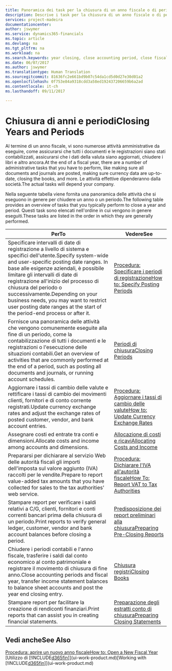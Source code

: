 ```yaml
---
title: Panoramica dei task per la chiusura di un anno fiscale o di periodi contabili | Documenti Microsoft
description: Descrive i task per la chiusura di un anno fiscale o di periodi contabili, ad esempio, per garantire che documenti e registrazioni vengano contabilizzati e per verificare i saldi di conti correnti.
services: project-madeira
documentationcenter: 
author: jswymer
ms.service: dynamics365-financials
ms.topic: article
ms.devlang: na
ms.tgt_pltfrm: na
ms.workload: na
ms.search.keywords: year closing, close accounting period, close fiscal year, bank account detailed trial balance
ms.date: 06/07/2017
ms.author: jswymer
ms.translationtype: Human Translation
ms.sourcegitcommit: 81636fc2e661bd9b07c54da1cd5d0d27e30d01a2
ms.openlocfilehash: 0f753e84a9318cdd3a58ed192437206659b6a2ad
ms.contentlocale: it-ch
ms.lasthandoff: 09/11/2017

---
```

# <a name="closing-years-and-periods"></a><span data-ttu-id="736cc-103">Chiusura di anni e periodi</span><span class="sxs-lookup"><span data-stu-id="736cc-103">Closing Years and Periods</span></span>
<span data-ttu-id="736cc-104">Al termine di un anno fiscale, vi sono numerose attività amministrative da eseguire, come assicurarsi che tutti i documenti e le registrazioni siano stati contabilizzati, assicurarsi che i dati della valuta siano aggiornati, chiudere i libri e altro ancora.</span><span class="sxs-lookup"><span data-stu-id="736cc-104">At the end of a fiscal year, there are a number of administrative tasks that you have to perform, like making sure all documents and journals are posted, making sure currency data are up-to-date, closing the books, and more.</span></span> <span data-ttu-id="736cc-105">Le attività effettive dipenderanno dalla società.</span><span class="sxs-lookup"><span data-stu-id="736cc-105">The actual tasks will depend your company.</span></span>

<span data-ttu-id="736cc-106">Nella seguente tabella viene fornita una panoramica delle attività che si eseguono in genere per chiudere un anno o un periodo.</span><span class="sxs-lookup"><span data-stu-id="736cc-106">The following table provides an overview of tasks that you typically perform to close a year and period.</span></span> <span data-ttu-id="736cc-107">Questi task sono elencati nell'ordine in cui vengono in genere eseguiti.</span><span class="sxs-lookup"><span data-stu-id="736cc-107">These tasks are listed in the order in which they are generally performed.</span></span>

| <span data-ttu-id="736cc-108">Per</span><span class="sxs-lookup"><span data-stu-id="736cc-108">To</span></span> | <span data-ttu-id="736cc-109">Vedere</span><span class="sxs-lookup"><span data-stu-id="736cc-109">See</span></span> |
| --- | --- |
| <span data-ttu-id="736cc-110">Specificare intervalli di date di registrazione a livello di sistema e specifici dell'utente.</span><span class="sxs-lookup"><span data-stu-id="736cc-110">Specify system-wide and user-specific posting date ranges.</span></span> <span data-ttu-id="736cc-111">In base alle esigenze aziendali, è possibile limitare gli intervalli di date di registrazione all'inizio del processo di chiusura del periodo o successivamente.</span><span class="sxs-lookup"><span data-stu-id="736cc-111">Depending on your business needs, you may want to restrict user posting date ranges at the start of the period-end process or after it.</span></span> |[<span data-ttu-id="736cc-112">Procedura: Specificare i periodi di registrazione</span><span class="sxs-lookup"><span data-stu-id="736cc-112">How to: Specify Posting Periods</span></span>](finance-how-specify-posting-periods.md) |
| <span data-ttu-id="736cc-113">Fornisce una panoramica delle attività che vengono comunemente eseguite alla fine di un periodo, come la contabilizzazione di tutti i documenti e le registrazioni o l'esecuzione delle situazioni contabili.</span><span class="sxs-lookup"><span data-stu-id="736cc-113">Get an overview of activities that are commonly performed at the end of a period, such as posting all documents and journals, or running account schedules.</span></span> |[<span data-ttu-id="736cc-114">Periodi di chiusura</span><span class="sxs-lookup"><span data-stu-id="736cc-114">Closing Periods</span></span>](year-how-complete-period-end-processes.md) |
| <span data-ttu-id="736cc-115">Aggiornare i tassi di cambio delle valute e rettificare i tassi di cambio dei movimenti clienti, fornitori e di conto corrente registrati.</span><span class="sxs-lookup"><span data-stu-id="736cc-115">Update currency exchange rates and adjust the exchange rates of posted customer, vendor, and bank account entries.</span></span> |[<span data-ttu-id="736cc-116">Procedura: Aggiornare i tassi di cambio delle valute</span><span class="sxs-lookup"><span data-stu-id="736cc-116">How to: Update Currency Exchange Rates</span></span>](finance-how-update-currencies.md) |
| <span data-ttu-id="736cc-117">Assegnare costi ed entrate tra conti e dimensioni.</span><span class="sxs-lookup"><span data-stu-id="736cc-117">Allocate costs and income among accounts and dimensions.</span></span> |[<span data-ttu-id="736cc-118">Allocazione di costi e ricavi</span><span class="sxs-lookup"><span data-stu-id="736cc-118">Allocating Costs and Income</span></span>](year-allocate-costs-income.md) |
| <span data-ttu-id="736cc-119">Prepararsi per dichiarare al servizio Web delle autorità fiscali gli importi dell'imposta sul valore aggiunto (IVA) raccolti per le vendite.</span><span class="sxs-lookup"><span data-stu-id="736cc-119">Prepare to report value-added tax amounts that you have collected for sales to the tax authorities' web service.</span></span> |[<span data-ttu-id="736cc-120">Procedura: Dichiarare l'IVA all'autorità fiscale</span><span class="sxs-lookup"><span data-stu-id="736cc-120">How To: Report VAT to Tax Authorities</span></span>](finance-how-report-vat.md)|
| <span data-ttu-id="736cc-121">Stampare report per verificare i saldi relativi a C/G, clienti, fornitori e conti correnti bancari prima della chiusura di un periodo.</span><span class="sxs-lookup"><span data-stu-id="736cc-121">Print reports to verify general ledger, customer, vendor and bank account balances before closing a period.</span></span> |[<span data-ttu-id="736cc-122">Predisposizione dei report preliminari alla chiusura</span><span class="sxs-lookup"><span data-stu-id="736cc-122">Preparing Pre-Closing Reports</span></span>](year-prepare-preclose-reports.md) |
| <span data-ttu-id="736cc-123">Chiudere i periodi contabili e l'anno fiscale, trasferire i saldi dal conto economico al conto patrimoniale e registrare il movimento di chiusura di fine anno.</span><span class="sxs-lookup"><span data-stu-id="736cc-123">Close accounting periods and fiscal year, transfer income statement balances to balance sheet accounts and post the year end closing entry.</span></span> |[<span data-ttu-id="736cc-124">Chiusura registri</span><span class="sxs-lookup"><span data-stu-id="736cc-124">Closing Books</span></span>](year-close-books.md) |
| <span data-ttu-id="736cc-125">Stampare report per facilitare la creazione di rendiconti finanziari.</span><span class="sxs-lookup"><span data-stu-id="736cc-125">Print reports that can assist you in creating financial statements.</span></span> |[<span data-ttu-id="736cc-126">Preparazione degli estratti conto di chiusura</span><span class="sxs-lookup"><span data-stu-id="736cc-126">Preparing Closing Statements</span></span>](year-prepare-close-statement.md) |

## <a name="see-also"></a><span data-ttu-id="736cc-127">Vedi anche</span><span class="sxs-lookup"><span data-stu-id="736cc-127">See Also</span></span>
[<span data-ttu-id="736cc-128">Procedura: aprire un nuovo anno fiscale</span><span class="sxs-lookup"><span data-stu-id="736cc-128">How to: Open a New Fiscal Year</span></span>](finance-how-open-new-fiscal-year.md)  
<span data-ttu-id="736cc-129">[Utilizzo di [!INCLUDE[d365fin](includes/d365fin_md.md)]](ui-work-product.md)</span><span class="sxs-lookup"><span data-stu-id="736cc-129">[Working with [!INCLUDE[d365fin](includes/d365fin_md.md)]](ui-work-product.md)</span></span>

